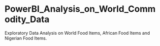 # PowerBI_Analysis_on_World_Commodity_Data
Exploratory Data Analysis on World Food Items, African Food Items and Nigerian Food Items.
